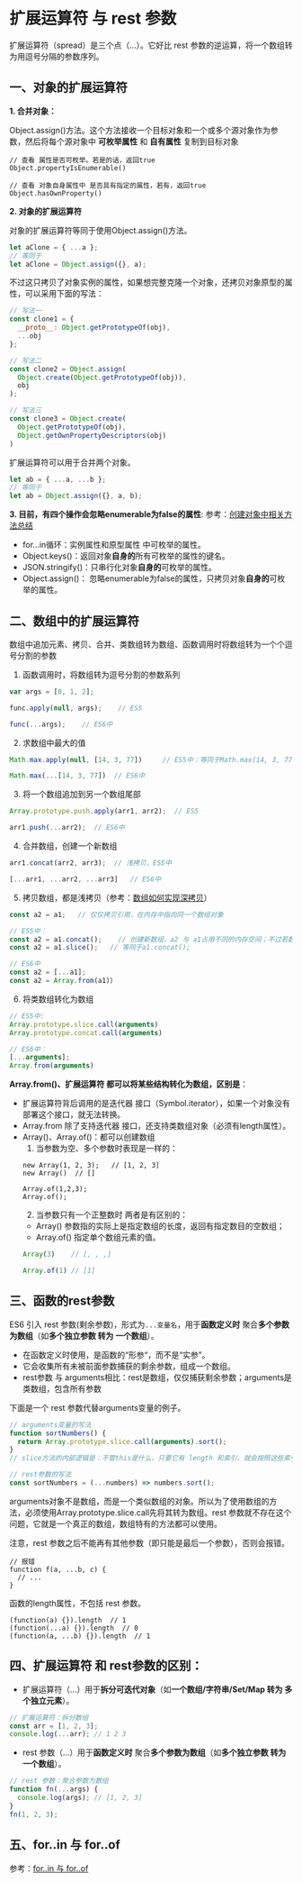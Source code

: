 # 扩展运算符 与 rest 参数

扩展运算符（spread）是三个点（...）。它好比 rest 参数的逆运算，将一个数组转为用逗号分隔的参数序列。


## 一、对象的扩展运算符

**1. 合并对象：**

Object.assign()方法。这个方法接收一个目标对象和一个或多个源对象作为参数，然后将每个源对象中 **可枚举属性** 和 **自有属性** 复制到目标对象

```JS
// 查看 属性是否可枚举。若是的话，返回true
Object.propertyIsEnumerable()  

// 查看 对象自身属性中 是否具有指定的属性，若有，返回true
Object.hasOwnProperty()
```

**2. 对象的扩展运算符**

对象的扩展运算符等同于使用Object.assign()方法。

```js
let aClone = { ...a };
// 等同于
let aClone = Object.assign({}, a);
```
不过这只拷贝了对象实例的属性，如果想完整克隆一个对象，还拷贝对象原型的属性，可以采用下面的写法：
```js
// 写法一
const clone1 = {
  __proto__: Object.getPrototypeOf(obj),
  ...obj
};

// 写法二
const clone2 = Object.assign(
  Object.create(Object.getPrototypeOf(obj)),
  obj
);

// 写法三
const clone3 = Object.create(
  Object.getPrototypeOf(obj),
  Object.getOwnPropertyDescriptors(obj)
)
```

扩展运算符可以用于合并两个对象。
```js
let ab = { ...a, ...b };
// 等同于
let ab = Object.assign({}, a, b);
```

**3. 目前，有四个操作会忽略enumerable为false的属性**:
参考：[创建对象中相关方法总结](../对象_类_面向对象/1.1_创建对象.md)

* for...in循环：实例属性和原型属性 中可枚举的属性。
* Object.keys()：返回对象**自身的**所有可枚举的属性的键名。
* JSON.stringify()：只串行化对象**自身的**可枚举的属性。
* Object.assign()： 忽略enumerable为false的属性，只拷贝对象**自身的**可枚举的属性。

## 二、数组中的扩展运算符
数组中追加元素、拷贝、合并、类数组转为数组、函数调用时将数组转为一个个逗号分割的参数

1. 函数调用时，将数组转为逗号分割的参数系列
```js
var args = [0, 1, 2];

func.apply(null, args);    // ES5

func(...args);    // ES6中
```

2. 求数组中最大的值 
```js
Math.max.apply(null, [14, 3, 77])     // ES5中：等同于Math.max(14, 3, 77)

Math.max(...[14, 3, 77])  // ES6中
```

3. 将一个数组追加到另一个数组尾部
```js
Array.prototype.push.apply(arr1, arr2);  // ES5

arr1.push(...arr2);  // ES6中
```

4. 合并数组，创建一个新数组
```js
arr1.concat(arr2, arr3);  // 浅拷贝，ES5中

[...arr1, ...arr2, ...arr3]   // ES6中
```

5. 拷贝数组，都是浅拷贝（参考：[数组如何实现深拷贝](../浅拷贝与深拷贝/深拷贝实现.md)）
```js
const a2 = a1;   // 仅仅拷贝引用，在内存中指向同一个数组对象

// ES5中：
const a2 = a1.concat();    // 创建新数组，a2 与 a1占用不同的内存空间；不过若数组中的元素是引用类型时，会共享同一个内存空间（浅拷贝）
const a2 = a1.slice();   // 等同于a1.concat();

// ES6中
const a2 = [...a1];  
const a2 = Array.from(a1)）
```

6. 将类数组转化为数组
```js
// ES5中:
Array.prototype.slice.call(arguments)  
Array.prototype.concat.call(arguments) 

// ES6中：
[...arguments];
Array.from(arguments) 
```

**Array.from()、扩展运算符 都可以将某些结构转化为数组，区别是**：
* 扩展运算符背后调用的是迭代器 接口（Symbol.iterator），如果一个对象没有部署这个接口，就无法转换。
* Array.from 除了支持迭代器 接口，还支持类数组对象（必须有length属性）。
* Array()、Array.of()：都可以创建数组
    1. 当参数为空、多个参数时表现是一样的：
    ```JS
    new Array(1, 2, 3);   // [1, 2, 3]
    new Array()  // []

    Array.of(1,2,3);  
    Array.of();
    ```
    2. 当参数只有一个正整数时 两者是有区别的：
    * Array() 参数指的实际上是指定数组的长度，返回有指定数目的空数组；
    * Array.of() 指定单个数组元素的值。
    ```js
    Array(3)    // [, , ,]      

    Array.of(1) // [1]
    ```

## 三、函数的rest参数

ES6 引入 rest 参数(剩余参数)，形式为```...变量名```，用于**函数定义时** 聚合**多个参数为数组**（如**多个独立参数 转为 一个数组**）。

* 在函数定义时使用，是函数的“形参“，而不是“实参”。
* 它会收集所有未被前面参数捕获的剩余参数，组成一个数组。
* rest参数 与 arguments相比：rest是数组，仅仅捕获剩余参数；arguments是类数组，包含所有参数


下面是一个 rest 参数代替arguments变量的例子。

```js
// arguments变量的写法
function sortNumbers() {
  return Array.prototype.slice.call(arguments).sort();
}
// slice方法的内部逻辑是：不管this是什么，只要它有 length 和索引，就会按照这些索引和长度生成一个新数组。所以，当 slice 作用于 arguments 时，就会把这个类数组对象转换成一个真正的数组。

// rest参数的写法
const sortNumbers = (...numbers) => numbers.sort();
```
arguments对象不是数组，而是一个类似数组的对象。所以为了使用数组的方法，必须使用Array.prototype.slice.call先将其转为数组。rest 参数就不存在这个问题，它就是一个真正的数组，数组特有的方法都可以使用。

注意，rest 参数之后不能再有其他参数（即只能是最后一个参数），否则会报错。
```JS
// 报错
function f(a, ...b, c) {
  // ...
}
```

函数的length属性，不包括 rest 参数。

```JS
(function(a) {}).length  // 1
(function(...a) {}).length  // 0
(function(a, ...b) {}).length  // 1
```

## 四、扩展运算符 和 rest参数的区别：
* 扩展运算符（...）用于**拆分可迭代对象**（如**一个数组/字符串/Set/Map 转为 多个独立元素**）。
```js
// 扩展运算符：拆分数组
const arr = [1, 2, 3];
console.log(...arr); // 1 2 3
```
* rest 参数（...）用于**函数定义时** 聚合**多个参数为数组**（如**多个独立参数 转为 一个数组**）。
```js
// rest 参数：聚合参数为数组
function fn(...args) {
  console.log(args); // [1, 2, 3]
}
fn(1, 2, 3);
```


## 五、for..in 与 for..of

参考：[for..in 与 for..of](./迭代器/for..in%20与%20for..of.md)
